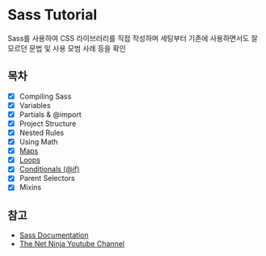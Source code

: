 # Sass Tutorial
Sass를 사용하여 CSS 라이브러리를 직접 작성하며 세팅부터 기존에 사용하면서도 잘 모르던 문법 및 사용 모범 사례 등을 확인


## 목차
- [x] Compiling Sass 
- [x] Variables
- [x] Partials & @import
- [x] Project Structure
- [x] Nested Rules
- [x] Using Math
- [x] [Maps](/docs/08-maps.md)
- [x] [Loops](/docs/09-loops.md)
- [x] [Conditionals (@if)](/docs/10-conditionals.md)
- [x] Parent Selectors
- [x] Mixins

## 참고
- [Sass Documentation](https://sass-lang.com/)
- [The Net Ninja Youtube Channel](https://www.youtube.com/watch?v=_kqN4hl9bGc&ab_channel=TheNetNinja)
